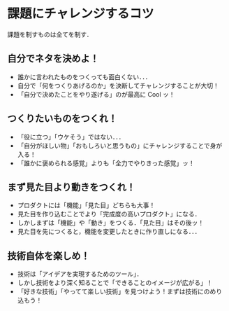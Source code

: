 # 課題にチャレンジするコツ

課題を制すものは全てを制す．

## 自分でネタを決めよ！

- 誰かに言われたものをつくっても面白くない．．．
- 自分で「何をつくりあげるのか」を決断してチャレンジすることが大切！
- 「自分で決めたことをやり遂げる」のが最高に Cool ッ！

## つくりたいものをつくれ！

- 「役に立つ」「ウケそう」ではない．．．
- 「自分がほしい物」「おもしろいと思うもの」にチャレンジすることで身が入る！
- 「誰かに褒められる感覚」よりも「全力でやりきった感覚」ッ！

## まず見た目より動きをつくれ！

- プロダクトには「機能」「見た目」どちらも大事！
- 見た目を作り込むことでより「完成度の高いプロダクト」になる．
- しかしまずは「機能」や「動き」をつくる．「見た目」はその後ッ！
- 見た目を先につくると，機能を変更したときに作り直しになる．．．

## 技術自体を楽しめ！

- 技術は「アイデアを実現するためのツール」．
- しかし技術をより深く知ることで「できることのイメージが広がる」！
- 「好きな技術」「やってて楽しい技術」を見つけよう！まずは技術にのめり込もう！
